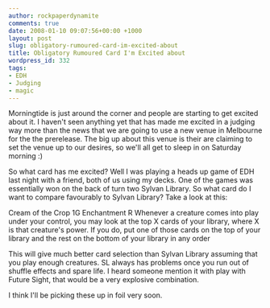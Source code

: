 ```yaml
---
author: rockpaperdynamite
comments: true
date: 2008-01-10 09:07:56+00:00 +1000
layout: post
slug: obligatory-rumoured-card-im-excited-about
title: Obligatory Rumoured Card I'm Excited about
wordpress_id: 332
tags:
- EDH
- Judging
- magic
---
```


Morningtide is just around the corner and people are starting to get excited about it. I haven't seen anything yet that has made me excited in a judging way more than the news that we are going to use a new venue in Melbourne for the the prerelease. The big up about this venue is their are claiming to set the venue up to our desires, so we'll all get to sleep in on Saturday morning :)

So what card has me excited? Well I was playing a heads up game of EDH last night with a friend, both of us using my decks. One of the games was essentially won on the back of turn two Sylvan Library. So what card do I want to compare favourably to Sylvan Library? Take a look at this:

Cream of the Crop 1G
Enchantment R
Whenever a creature comes into play under your control, you may look at the top X cards of your library, where X is that creature's power. If you do, put one of those cards on the top of your library and the rest on the bottom of your library in any order

This will give much better card selection than Sylvan Library assuming that you play enough creatures. SL always has problems once you run out of shuffle effects and spare life. I heard someone mention it with play with Future Sight, that would be a very explosive combination.

I think I'll be picking these up in foil very soon.

